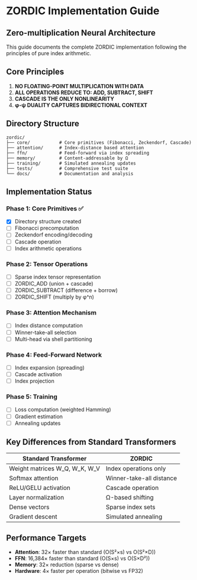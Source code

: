 # ZORDIC Implementation Guide
## Zero-multiplication Neural Architecture

This guide documents the complete ZORDIC implementation following the principles of pure index arithmetic.

## Core Principles

1. **NO FLOATING-POINT MULTIPLICATION WITH DATA**
2. **ALL OPERATIONS REDUCE TO: ADD, SUBTRACT, SHIFT**
3. **CASCADE IS THE ONLY NONLINEARITY**
4. **φ-ψ DUALITY CAPTURES BIDIRECTIONAL CONTEXT**

## Directory Structure

```
zordic/
├── core/           # Core primitives (Fibonacci, Zeckendorf, Cascade)
├── attention/      # Index-distance based attention
├── ffn/            # Feed-forward via index spreading
├── memory/         # Content-addressable by Ω
├── training/       # Simulated annealing updates
├── tests/          # Comprehensive test suite
└── docs/           # Documentation and analysis
```

## Implementation Status

### Phase 1: Core Primitives ✅
- [x] Directory structure created
- [ ] Fibonacci precomputation
- [ ] Zeckendorf encoding/decoding
- [ ] Cascade operation
- [ ] Index arithmetic operations

### Phase 2: Tensor Operations
- [ ] Sparse index tensor representation
- [ ] ZORDIC_ADD (union + cascade)
- [ ] ZORDIC_SUBTRACT (difference + borrow)
- [ ] ZORDIC_SHIFT (multiply by φ^n)

### Phase 3: Attention Mechanism
- [ ] Index distance computation
- [ ] Winner-take-all selection
- [ ] Multi-head via shell partitioning

### Phase 4: Feed-Forward Network
- [ ] Index expansion (spreading)
- [ ] Cascade activation
- [ ] Index projection

### Phase 5: Training
- [ ] Loss computation (weighted Hamming)
- [ ] Gradient estimation
- [ ] Annealing updates

## Key Differences from Standard Transformers

| Standard Transformer | ZORDIC |
|---------------------|---------|
| Weight matrices W_Q, W_K, W_V | Index operations only |
| Softmax attention | Winner-take-all distance |
| ReLU/GELU activation | Cascade operation |
| Layer normalization | Ω-based shifting |
| Dense vectors | Sparse index sets |
| Gradient descent | Simulated annealing |

## Performance Targets

- **Attention**: 32× faster than standard (O(S²×s) vs O(S²×D))
- **FFN**: 16,384× faster than standard (O(S×s) vs O(S×D²))
- **Memory**: 32× reduction (sparse vs dense)
- **Hardware**: 4× faster per operation (bitwise vs FP32)